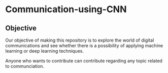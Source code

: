 # Communication-using-CNN

## Objective

Our objective of making this repository is to explore the world of digital communications and see whether there is a possibility of applying machine learning or deep learning techniques.

Anyone who wants to contribute can contribute regarding any topic related to communciation.
